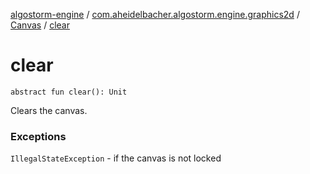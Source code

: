 [algostorm-engine](../../index.md) / [com.aheidelbacher.algostorm.engine.graphics2d](../index.md) / [Canvas](index.md) / [clear](.)

# clear

`abstract fun clear(): Unit`

Clears the canvas.

### Exceptions

`IllegalStateException` - if the canvas is not locked
